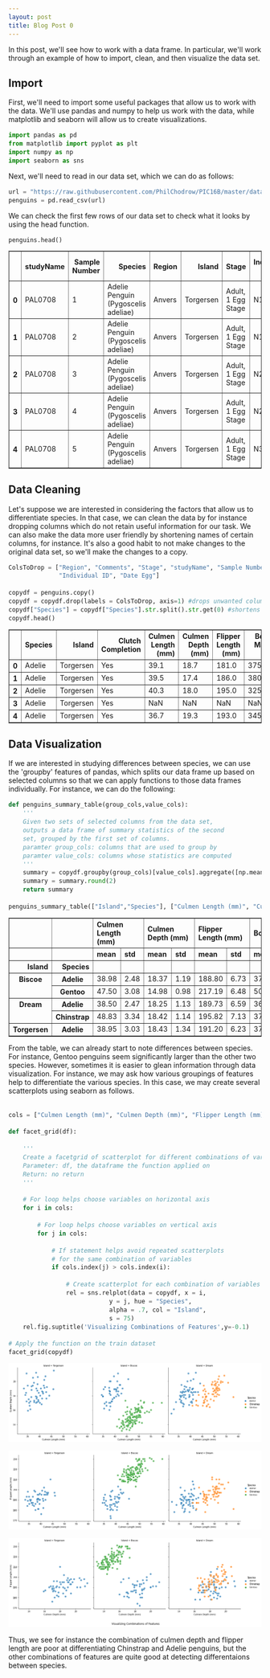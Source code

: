 ```yaml
---
layout: post
title: Blog Post 0
---
```


In this post, we'll see how to work with a data frame. In particular, we'll work through an example of how to import, clean, and then visualize the data set.

## Import

First, we'll need to import some useful packages that allow us to work with the data. We'll use pandas and numpy to help us work with the data, while matplotlib and seaborn will allow us to create visualizations.



```python
import pandas as pd
from matplotlib import pyplot as plt
import numpy as np
import seaborn as sns
```

Next, we'll need to read in our data set, which we can do as follows:


```python
url = "https://raw.githubusercontent.com/PhilChodrow/PIC16B/master/datasets/palmer_penguins.csv"
penguins = pd.read_csv(url)
```

We can check the first few rows of our data set to check what it looks by using the head function.


```python
penguins.head()
```




<div>
<style scoped>
    .dataframe tbody tr th:only-of-type {
        vertical-align: middle;
    }

    .dataframe tbody tr th {
        vertical-align: top;
    }

    .dataframe thead th {
        text-align: right;
    }
</style>
<table border="1" class="dataframe">
  <thead>
    <tr style="text-align: right;">
      <th></th>
      <th>studyName</th>
      <th>Sample Number</th>
      <th>Species</th>
      <th>Region</th>
      <th>Island</th>
      <th>Stage</th>
      <th>Individual ID</th>
      <th>Clutch Completion</th>
      <th>Date Egg</th>
      <th>Culmen Length (mm)</th>
      <th>Culmen Depth (mm)</th>
      <th>Flipper Length (mm)</th>
      <th>Body Mass (g)</th>
      <th>Sex</th>
      <th>Delta 15 N (o/oo)</th>
      <th>Delta 13 C (o/oo)</th>
      <th>Comments</th>
    </tr>
  </thead>
  <tbody>
    <tr>
      <th>0</th>
      <td>PAL0708</td>
      <td>1</td>
      <td>Adelie Penguin (Pygoscelis adeliae)</td>
      <td>Anvers</td>
      <td>Torgersen</td>
      <td>Adult, 1 Egg Stage</td>
      <td>N1A1</td>
      <td>Yes</td>
      <td>11/11/07</td>
      <td>39.1</td>
      <td>18.7</td>
      <td>181.0</td>
      <td>3750.0</td>
      <td>MALE</td>
      <td>NaN</td>
      <td>NaN</td>
      <td>Not enough blood for isotopes.</td>
    </tr>
    <tr>
      <th>1</th>
      <td>PAL0708</td>
      <td>2</td>
      <td>Adelie Penguin (Pygoscelis adeliae)</td>
      <td>Anvers</td>
      <td>Torgersen</td>
      <td>Adult, 1 Egg Stage</td>
      <td>N1A2</td>
      <td>Yes</td>
      <td>11/11/07</td>
      <td>39.5</td>
      <td>17.4</td>
      <td>186.0</td>
      <td>3800.0</td>
      <td>FEMALE</td>
      <td>8.94956</td>
      <td>-24.69454</td>
      <td>NaN</td>
    </tr>
    <tr>
      <th>2</th>
      <td>PAL0708</td>
      <td>3</td>
      <td>Adelie Penguin (Pygoscelis adeliae)</td>
      <td>Anvers</td>
      <td>Torgersen</td>
      <td>Adult, 1 Egg Stage</td>
      <td>N2A1</td>
      <td>Yes</td>
      <td>11/16/07</td>
      <td>40.3</td>
      <td>18.0</td>
      <td>195.0</td>
      <td>3250.0</td>
      <td>FEMALE</td>
      <td>8.36821</td>
      <td>-25.33302</td>
      <td>NaN</td>
    </tr>
    <tr>
      <th>3</th>
      <td>PAL0708</td>
      <td>4</td>
      <td>Adelie Penguin (Pygoscelis adeliae)</td>
      <td>Anvers</td>
      <td>Torgersen</td>
      <td>Adult, 1 Egg Stage</td>
      <td>N2A2</td>
      <td>Yes</td>
      <td>11/16/07</td>
      <td>NaN</td>
      <td>NaN</td>
      <td>NaN</td>
      <td>NaN</td>
      <td>NaN</td>
      <td>NaN</td>
      <td>NaN</td>
      <td>Adult not sampled.</td>
    </tr>
    <tr>
      <th>4</th>
      <td>PAL0708</td>
      <td>5</td>
      <td>Adelie Penguin (Pygoscelis adeliae)</td>
      <td>Anvers</td>
      <td>Torgersen</td>
      <td>Adult, 1 Egg Stage</td>
      <td>N3A1</td>
      <td>Yes</td>
      <td>11/16/07</td>
      <td>36.7</td>
      <td>19.3</td>
      <td>193.0</td>
      <td>3450.0</td>
      <td>FEMALE</td>
      <td>8.76651</td>
      <td>-25.32426</td>
      <td>NaN</td>
    </tr>
  </tbody>
</table>
</div>



## Data Cleaning 

Let's suppose we are interested in considering the factors that allow us to differentiate species. In that case, we can clean the data by for instance dropping columns which do not retain useful information for our task. We can also make the data more user friendly by shortening names of certain columns, for instance. It's also a good habit to not make changes to the original data set, so we'll make the changes to a copy.


```python
ColsToDrop = ["Region", "Comments", "Stage", "studyName", "Sample Number",
              "Individual ID", "Date Egg"]

copydf = penguins.copy()
copydf = copydf.drop(labels = ColsToDrop, axis=1) #drops unwanted columns
copydf["Species"] = copydf["Species"].str.split().str.get(0) #shortens species name
copydf.head()
```




<div>
<style scoped>
    .dataframe tbody tr th:only-of-type {
        vertical-align: middle;
    }

    .dataframe tbody tr th {
        vertical-align: top;
    }

    .dataframe thead th {
        text-align: right;
    }
</style>
<table border="1" class="dataframe">
  <thead>
    <tr style="text-align: right;">
      <th></th>
      <th>Species</th>
      <th>Island</th>
      <th>Clutch Completion</th>
      <th>Culmen Length (mm)</th>
      <th>Culmen Depth (mm)</th>
      <th>Flipper Length (mm)</th>
      <th>Body Mass (g)</th>
      <th>Sex</th>
      <th>Delta 15 N (o/oo)</th>
      <th>Delta 13 C (o/oo)</th>
    </tr>
  </thead>
  <tbody>
    <tr>
      <th>0</th>
      <td>Adelie</td>
      <td>Torgersen</td>
      <td>Yes</td>
      <td>39.1</td>
      <td>18.7</td>
      <td>181.0</td>
      <td>3750.0</td>
      <td>MALE</td>
      <td>NaN</td>
      <td>NaN</td>
    </tr>
    <tr>
      <th>1</th>
      <td>Adelie</td>
      <td>Torgersen</td>
      <td>Yes</td>
      <td>39.5</td>
      <td>17.4</td>
      <td>186.0</td>
      <td>3800.0</td>
      <td>FEMALE</td>
      <td>8.94956</td>
      <td>-24.69454</td>
    </tr>
    <tr>
      <th>2</th>
      <td>Adelie</td>
      <td>Torgersen</td>
      <td>Yes</td>
      <td>40.3</td>
      <td>18.0</td>
      <td>195.0</td>
      <td>3250.0</td>
      <td>FEMALE</td>
      <td>8.36821</td>
      <td>-25.33302</td>
    </tr>
    <tr>
      <th>3</th>
      <td>Adelie</td>
      <td>Torgersen</td>
      <td>Yes</td>
      <td>NaN</td>
      <td>NaN</td>
      <td>NaN</td>
      <td>NaN</td>
      <td>NaN</td>
      <td>NaN</td>
      <td>NaN</td>
    </tr>
    <tr>
      <th>4</th>
      <td>Adelie</td>
      <td>Torgersen</td>
      <td>Yes</td>
      <td>36.7</td>
      <td>19.3</td>
      <td>193.0</td>
      <td>3450.0</td>
      <td>FEMALE</td>
      <td>8.76651</td>
      <td>-25.32426</td>
    </tr>
  </tbody>
</table>
</div>



## Data Visualization

If we are interested in studying differences between species, we can use the 'groupby' features of pandas, which splits our data frame up based on selected columns so that we can apply functions to those data frames individually. For instance, we can do the following:


```python
def penguins_summary_table(group_cols,value_cols):
    '''
    Given two sets of selected columns from the data set,
    outputs a data frame of summary statistics of the second 
    set, grouped by the first set of columns.
    paramter group_cols: columns that are used to group by
    paramter value_cols: columns whose statistics are computed
    '''
    summary = copydf.groupby(group_cols)[value_cols].aggregate([np.mean, np.std])
    summary = summary.round(2)
    return summary

penguins_summary_table(["Island","Species"], ["Culmen Length (mm)", "Culmen Depth (mm)","Flipper Length (mm)", "Body Mass (g)"])
```




<div>
<style scoped>
    .dataframe tbody tr th:only-of-type {
        vertical-align: middle;
    }

    .dataframe tbody tr th {
        vertical-align: top;
    }

    .dataframe thead tr th {
        text-align: left;
    }

    .dataframe thead tr:last-of-type th {
        text-align: right;
    }
</style>
<table border="1" class="dataframe">
  <thead>
    <tr>
      <th></th>
      <th></th>
      <th colspan="2" halign="left">Culmen Length (mm)</th>
      <th colspan="2" halign="left">Culmen Depth (mm)</th>
      <th colspan="2" halign="left">Flipper Length (mm)</th>
      <th colspan="2" halign="left">Body Mass (g)</th>
    </tr>
    <tr>
      <th></th>
      <th></th>
      <th>mean</th>
      <th>std</th>
      <th>mean</th>
      <th>std</th>
      <th>mean</th>
      <th>std</th>
      <th>mean</th>
      <th>std</th>
    </tr>
    <tr>
      <th>Island</th>
      <th>Species</th>
      <th></th>
      <th></th>
      <th></th>
      <th></th>
      <th></th>
      <th></th>
      <th></th>
      <th></th>
    </tr>
  </thead>
  <tbody>
    <tr>
      <th rowspan="2" valign="top">Biscoe</th>
      <th>Adelie</th>
      <td>38.98</td>
      <td>2.48</td>
      <td>18.37</td>
      <td>1.19</td>
      <td>188.80</td>
      <td>6.73</td>
      <td>3709.66</td>
      <td>487.73</td>
    </tr>
    <tr>
      <th>Gentoo</th>
      <td>47.50</td>
      <td>3.08</td>
      <td>14.98</td>
      <td>0.98</td>
      <td>217.19</td>
      <td>6.48</td>
      <td>5076.02</td>
      <td>504.12</td>
    </tr>
    <tr>
      <th rowspan="2" valign="top">Dream</th>
      <th>Adelie</th>
      <td>38.50</td>
      <td>2.47</td>
      <td>18.25</td>
      <td>1.13</td>
      <td>189.73</td>
      <td>6.59</td>
      <td>3688.39</td>
      <td>455.15</td>
    </tr>
    <tr>
      <th>Chinstrap</th>
      <td>48.83</td>
      <td>3.34</td>
      <td>18.42</td>
      <td>1.14</td>
      <td>195.82</td>
      <td>7.13</td>
      <td>3733.09</td>
      <td>384.34</td>
    </tr>
    <tr>
      <th>Torgersen</th>
      <th>Adelie</th>
      <td>38.95</td>
      <td>3.03</td>
      <td>18.43</td>
      <td>1.34</td>
      <td>191.20</td>
      <td>6.23</td>
      <td>3706.37</td>
      <td>445.11</td>
    </tr>
  </tbody>
</table>
</div>



From the table, we can already start to note differences between species. For instance, Gentoo penguins seem significantly larger than the other two species. However, sometimes it is easier to glean information through data visualization. For instance, we may ask how various groupings of features help to differentiate the various species. In this case, we may create several scatterplots using seaborn as follows.


```python

cols = ["Culmen Length (mm)", "Culmen Depth (mm)", "Flipper Length (mm)"]

def facet_grid(df):
    
    '''
    Create a facetgrid of scatterplot for different combinations of variables in a dataset
    Parameter: df, the dataframe the function applied on
    Return: no return
    '''
    
    # For loop helps choose variables on horizontal axis
    for i in cols:
        
        # For loop helps choose variables on vertical axis
        for j in cols:
            
            # If statement helps avoid repeated scatterplots 
            # for the same combination of variables
            if cols.index(j) > cols.index(i):
                
                # Create scatterplot for each combination of variables
                rel = sns.relplot(data = copydf, x = i, 
                            y = j, hue = "Species", 
                            alpha = .7, col = "Island", 
                            s = 75)
    rel.fig.suptitle('Visualizing Combinations of Features',y=-0.1)

# Apply the function on the train dataset
facet_grid(copydf)
```


    
![blog_0_0.png](/images/blog_0_0.png)
    



    
![blog_0_1.png](/images/blog_0_1.png)
    



    
![blog_0_2.png](/images/blog_0_2.png)
    


Thus, we see for instance the combination of culmen depth and flipper length are poor at differentiating Chinstrap and Adelie penguins, but the other combinations of features are quite good at detecting differentaions between species.

